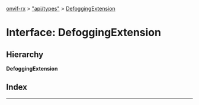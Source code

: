 [onvif-rx](../README.md) > ["api/types"](../modules/_api_types_.md) > [DefoggingExtension](../interfaces/_api_types_.defoggingextension.md)

# Interface: DefoggingExtension

## Hierarchy

**DefoggingExtension**

## Index

---

